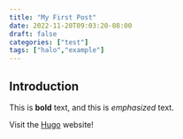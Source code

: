 ```yaml
---
title: "My First Post"
date: 2022-11-20T09:03:20-08:00
draft: false
categories: ["test"]
tags: ["halo","example"]
---
```

## Introduction

This is **bold** text, and this is *emphasized* text.

Visit the [Hugo](https://gohugo.io) website!
